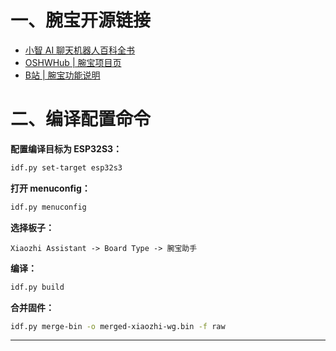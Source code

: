 # 一、腕宝开源链接
- [小智 AI 聊天机器人百科全书](https://ccnphfhqs21z.feishu.cn/wiki/F5krwD16viZoF0kKkvDcrZNYnhb)
- [OSHWHub | 腕宝项目页](https://oshwhub.com/dotnfc/esp32-s3-wrist-gem-xiaoszhi-ai)
- [B站 | 腕宝功能说明](https://www.bilibili.com/opus/1054903427441623049)


# 二、编译配置命令

**配置编译目标为 ESP32S3：**

```bash
idf.py set-target esp32s3
```

**打开 menuconfig：**

```bash
idf.py menuconfig
```

**选择板子：**

```
Xiaozhi Assistant -> Board Type -> 腕宝助手
```

**编译：**

```bash
idf.py build
```

**合并固件：**
```bash
idf.py merge-bin -o merged-xiaozhi-wg.bin -f raw
```

---
